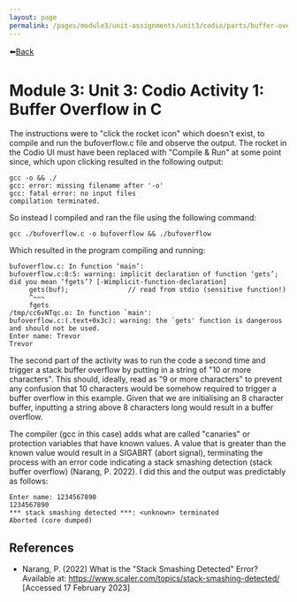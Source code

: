 ```yaml
---
layout: page
permalink: /pages/module3/unit-assignments/unit3/codio/parts/buffer-overflow-in-c.html
---
```


⬅️[Back](/pages/module3/unit-assignments/unit3/codio/m3u3-codio.html)

# Module 3: Unit 3: Codio Activity 1: Buffer Overflow in C

The instructions were to "click the rocket icon" which doesn't exist, to compile and run the bufoverflow.c file and observe the output. The rocket in the Codio UI must have been replaced with "Compile & Run" at some point since, which upon clicking resulted in the following output:

```
gcc -o && ./
gcc: error: missing filename after '-o'
gcc: fatal error: no input files
compilation terminated.
```

So instead I compiled and ran the file using the following command:

```
gcc ./bufoverflow.c -o bufoverflow && ./bufoverflow
```

Which resulted in the program compiling and running:

```
bufoverflow.c: In function ‘main’:
bufoverflow.c:8:5: warning: implicit declaration of function ‘gets’; did you mean ‘fgets’? [-Wimplicit-function-declaration]
     gets(buf);               // read from stdio (sensitive function!)
     ^~~~
     fgets
/tmp/cc6vNTqc.o: In function `main':
bufoverflow.c:(.text+0x3c): warning: the `gets' function is dangerous and should not be used.
Enter name: Trevor
Trevor
```

The second part of the activity was to run the code a second time and trigger a stack buffer overflow by putting in a string of "10 or more characters". This should, ideally, read as "9 or more characters" to prevent any confusion that 10 characters would be somehow required to trigger a buffer overflow in this example. Given that we are initialising an 8 character buffer, inputting a string above 8 characters long would result in a buffer overflow.

The compiler (gcc in this case) adds what are called "canaries" or protection variables that have known values. A value that is greater than the known value would result in a SIGABRT (abort signal), terminating the process with an error code indicating a stack smashing detection (stack buffer overflow) (Narang, P. 2022). I did this and the output was predictably as follows:

```
Enter name: 1234567890
1234567890
*** stack smashing detected ***: <unknown> terminated
Aborted (core dumped)
```

## References

- Narang, P. (2022) What is the "Stack Smashing Detected" Error? Available at: https://www.scaler.com/topics/stack-smashing-detected/ [Accessed 17 February 2023]
